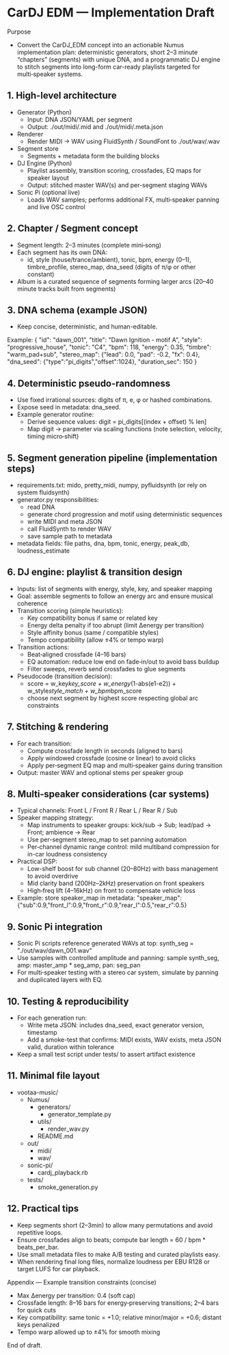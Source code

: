 # CarDJ EDM — Implementation Draft

Purpose

- Convert the CarDJ_EDM concept into an actionable Numus implementation plan: deterministic generators, short 2–3 minute “chapters” (segments) with unique DNA, and a programmatic DJ engine to stitch segments into long-form car-ready playlists targeted for multi‑speaker systems.

## 1. High-level architecture

- Generator (Python)
  - Input: DNA JSON/YAML per segment
  - Output: ./out/midi/<segment>.mid and ./out/midi/<segment>.meta.json
- Renderer
  - Render MIDI → WAV using FluidSynth / SoundFont to ./out/wav/<segment>.wav
- Segment store
  - Segments + metadata form the building blocks
- DJ Engine (Python)
  - Playlist assembly, transition scoring, crossfades, EQ maps for speaker layout
  - Output: stitched master WAV(s) and per-segment staging WAVs
- Sonic Pi (optional live)
  - Loads WAV samples; performs additional FX, multi‑speaker panning and live OSC control

## 2. Chapter / Segment concept

- Segment length: 2–3 minutes (complete mini‑song)
- Each segment has its own DNA:
  - id, style (house/trance/ambient), tonic, bpm, energy (0–1), timbre_profile, stereo_map, dna_seed (digits of π/φ or other constant)
- Album is a curated sequence of segments forming larger arcs (20–40 minute tracks built from segments)

## 3. DNA schema (example JSON)

- Keep concise, deterministic, and human-editable.

Example:
{
  "id": "dawn_001",
  "title": "Dawn Ignition - motif A",
  "style": "progressive_house",
  "tonic": "C4",
  "bpm": 118,
  "energy": 0.35,
  "timbre": "warm_pad+sub",
  "stereo_map": {"lead": 0.0, "pad": -0.2, "fx": 0.4},
  "dna_seed": {"type":"pi_digits","offset":1024},
  "duration_sec": 150
}

## 4. Deterministic pseudo-randomness

- Use fixed irrational sources: digits of π, e, φ or hashed combinations.
- Expose seed in metadata: dna_seed.
- Example generator routine:
  - Derive sequence values: digit = pi_digits[(index + offset) % len]
  - Map digit → parameter via scaling functions (note selection, velocity, timing micro‑shift)

## 5. Segment generation pipeline (implementation steps)

- requirements.txt: mido, pretty_midi, numpy, pyfluidsynth (or rely on system fluidsynth)
- generator.py responsibilities:
  - read DNA
  - generate chord progression and motif using deterministic sequences
  - write MIDI and meta JSON
  - call FluidSynth to render WAV
  - save sample path to metadata
- metadata fields: file paths, dna, bpm, tonic, energy, peak_db, loudness_estimate

## 6. DJ engine: playlist & transition design

- Inputs: list of segments with energy, style, key, and speaker mapping
- Goal: assemble segments to follow an energy arc and ensure musical coherence
- Transition scoring (simple heuristics):
  - Key compatibility bonus if same or related key
  - Energy delta penalty if too abrupt (limit Δenergy per transition)
  - Style affinity bonus (same / compatible styles)
  - Tempo compatibility (allow ±4% or tempo warp)
- Transition actions:
  - Beat‑aligned crossfade (4–16 bars)
  - EQ automation: reduce low end on fade‑in/out to avoid bass buildup
  - Filter sweeps, reverb send crossfades to glue segments
- Pseudocode (transition decision):
  - score = w_key*key_score + w_energy*(1-abs(e1-e2)) + w_style*style_match + w_bpm*bpm_score
  - choose next segment by highest score respecting global arc constraints

## 7. Stitching & rendering

- For each transition:
  - Compute crossfade length in seconds (aligned to bars)
  - Apply windowed crossfade (cosine or linear) to avoid clicks
  - Apply per‑segment EQ map and multi‑speaker gains during transition
- Output: master WAV and optional stems per speaker group

## 8. Multi‑speaker considerations (car systems)

- Typical channels: Front L / Front R / Rear L / Rear R / Sub
- Speaker mapping strategy:
  - Map instruments to speaker groups: kick/sub → Sub; lead/pad → Front; ambience → Rear
  - Use per-segment stereo_map to set panning automation
  - Per‑channel dynamic range control: mild multiband compression for in-car loudness consistency
- Practical DSP:
  - Low-shelf boost for sub channel (20–80Hz) with bass management to avoid overdrive
  - Mid clarity band (200Hz–2kHz) preservation on front speakers
  - High‑freq lift (4–16kHz) on front to compensate vehicle loss
- Example: store speaker_map in metadata:
  "speaker_map": {"sub":0.9,"front_l":0.9,"front_r":0.9,"rear_l":0.5,"rear_r":0.5}

## 9. Sonic Pi integration

- Sonic Pi scripts reference generated WAVs at top:
  synth_seg = "./out/wav/dawn_001.wav"
- Use samples with controlled amplitude and panning:
  sample synth_seg, amp: master_amp * seg_amp, pan: seg_pan
- For multi‑speaker testing with a stereo car system, simulate by panning and duplicated layers with EQ.

## 10. Testing & reproducibility

- For each generation run:
  - Write meta JSON: includes dna_seed, exact generator version, timestamp
  - Add a smoke-test that confirms: MIDI exists, WAV exists, meta JSON valid, duration within tolerance
- Keep a small test script under tests/ to assert artifact existence

## 11. Minimal file layout

- vootaa-music/
  - Numus/
    - generators/
      - generator_template.py
    - utils/
      - render_wav.py
    - README.md
  - out/
    - midi/
    - wav/
  - sonic-pi/
    - cardj_playback.rb
  - tests/
    - smoke_generation.py

## 12. Practical tips

- Keep segments short (2–3min) to allow many permutations and avoid repetitive loops.
- Ensure crossfades align to beats; compute bar length = 60 / bpm * beats_per_bar.
- Use small metadata files to make A/B testing and curated playlists easy.
- When rendering final long files, normalize loudness per EBU R128 or target LUFS for car playback.

Appendix — Example transition constraints (concise)

- Max Δenergy per transition: 0.4 (soft cap)
- Crossfade length: 8–16 bars for energy‑preserving transitions; 2–4 bars for quick cuts
- Key compatibility: same tonic = +1.0; relative minor/major = +0.6; distant keys penalized
- Tempo warp allowed up to ±4% for smooth mixing

End of draft.
